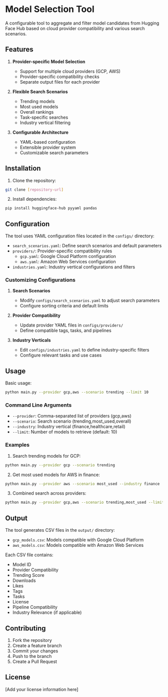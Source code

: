 # Model Selection Tool

A configurable tool to aggregate and filter model candidates from Hugging Face Hub based on cloud provider compatibility and various search scenarios.

## Features

1. **Provider-specific Model Selection**
   - Support for multiple cloud providers (GCP, AWS)
   - Provider-specific compatibility checks
   - Separate output files for each provider

2. **Flexible Search Scenarios**
   - Trending models
   - Most used models
   - Overall rankings
   - Task-specific searches
   - Industry vertical filtering

3. **Configurable Architecture**
   - YAML-based configuration
   - Extensible provider system
   - Customizable search parameters

## Installation

1. Clone the repository:
```bash
git clone [repository-url]
```
2. Install dependencies:
```bash
pip install huggingface-hub pyyaml pandas
```

## Configuration

The tool uses YAML configuration files located in the `configs/` directory:

- `search_scenarios.yaml`: Define search scenarios and default parameters
- `providers/`: Provider-specific compatibility rules
  - `gcp.yaml`: Google Cloud Platform configuration
  - `aws.yaml`: Amazon Web Services configuration
- `industries.yaml`: Industry vertical configurations and filters

### Customizing Configurations

1. **Search Scenarios**
   - Modify `configs/search_scenarios.yaml` to adjust search parameters
   - Configure sorting criteria and default limits

2. **Provider Compatibility**
   - Update provider YAML files in `configs/providers/`
   - Define compatible tags, tasks, and pipelines

3. **Industry Verticals**
   - Edit `configs/industries.yaml` to define industry-specific filters
   - Configure relevant tasks and use cases

## Usage

Basic usage:

```bash
python main.py --provider gcp,aws --scenario trending --limit 10
```

### Command Line Arguments

- `--provider`: Comma-separated list of providers (gcp,aws)
- `--scenario`: Search scenario (trending,most_used,overall)
- `--industry`: Industry vertical (finance,healthcare,retail)
- `--limit`: Number of models to retrieve (default: 10)

### Examples

1. Search trending models for GCP:
```bash
python main.py --provider gcp --scenario trending
```

2. Get most used models for AWS in finance:
```bash
python main.py --provider aws --scenario most_used --industry finance
```

3. Combined search across providers:
```bash
python main.py --provider gcp,aws --scenario trending,most_used --limit 20
```

## Output

The tool generates CSV files in the `output/` directory:
- `gcp_models.csv`: Models compatible with Google Cloud Platform
- `aws_models.csv`: Models compatible with Amazon Web Services

Each CSV file contains:
- Model ID
- Provider Compatibility
- Trending Score
- Downloads
- Likes
- Tags
- Tasks
- License
- Pipeline Compatibility
- Industry Relevance (if applicable)

## Contributing

1. Fork the repository
2. Create a feature branch
3. Commit your changes
4. Push to the branch
5. Create a Pull Request

## License

[Add your license information here]
